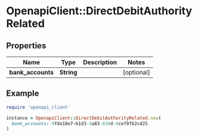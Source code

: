 # OpenapiClient::DirectDebitAuthorityRelated

## Properties

| Name | Type | Description | Notes |
| ---- | ---- | ----------- | ----- |
| **bank_accounts** | **String** |  | [optional] |

## Example

```ruby
require 'openapi_client'

instance = OpenapiClient::DirectDebitAuthorityRelated.new(
  bank_accounts: 9fda18e7-b1d3-4a83-830d-0cef0f62cd25
)
```

